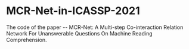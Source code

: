 # MCR-Net-in-ICASSP-2021
The code of the paper -- MCR-Net: A Multi-step Co-interaction Relation Network For Unanswerable Questions On Machine Reading Comprehension.
